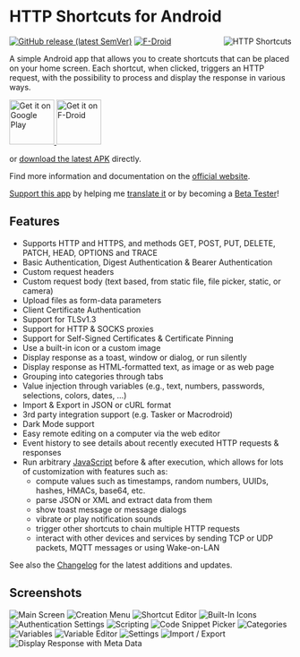 # HTTP Shortcuts for Android
<a href="https://http-shortcuts.rmy.ch/">
<img src="/assets/logo.png" style="margin-left: 1em; float: right" alt="HTTP Shortcuts"/>
</a>

[![GitHub release (latest SemVer)](https://img.shields.io/github/v/release/Waboodoo/HTTP-Shortcuts)](https://github.com/Waboodoo/HTTP-Shortcuts/releases)
[![F-Droid](https://img.shields.io/f-droid/v/ch.rmy.android.http_shortcuts)](https://f-droid.org/en/packages/ch.rmy.android.http_shortcuts/)

A simple Android app that allows you to create shortcuts that can be placed on your home screen. Each shortcut, when clicked, triggers an HTTP request, with the possibility to process and display the response in various ways.

<a href="https://play.google.com/store/apps/details?id=ch.rmy.android.http_shortcuts">
<img alt="Get it on Google Play" src="/assets/play_store.svg" height="80" />
</a>
<a href="https://f-droid.org/en/packages/ch.rmy.android.http_shortcuts/">
<img alt="Get it on F-Droid" src="/assets/f_droid.svg" height="80" />
</a>


or [download the latest APK](https://github.com/Waboodoo/HTTP-Shortcuts/releases) directly.

Find more information and documentation on the [official website](https://http-shortcuts.rmy.ch/).

[Support this app](https://http-shortcuts.rmy.ch/support-me) by helping me [translate it](https://poeditor.com/join/project/8tHhwOTzVZ) or by becoming a [Beta Tester](https://play.google.com/apps/testing/ch.rmy.android.http_shortcuts)!

## Features
- Supports HTTP and HTTPS, and methods GET, POST, PUT, DELETE, PATCH, HEAD, OPTIONS and TRACE
- Basic Authentication, Digest Authentication & Bearer Authentication
- Custom request headers
- Custom request body (text based, from static file, file picker, static, or camera)
- Upload files as form-data parameters
- Client Certificate Authentication
- Support for TLSv1.3
- Support for HTTP & SOCKS proxies
- Support for Self-Signed Certificates & Certificate Pinning
- Use a built-in icon or a custom image
- Display response as a toast, window or dialog, or run silently
- Display response as HTML-formatted text, as image or as web page
- Grouping into categories through tabs
- Value injection through variables (e.g., text, numbers, passwords, selections, colors, dates, …)
- Import & Export in JSON or cURL format
- 3rd party integration support (e.g. Tasker or Macrodroid)
- Dark Mode support
- Easy remote editing on a computer via the web editor
- Event history to see details about recently executed HTTP requests & responses
- Run arbitrary [JavaScript](https://http-shortcuts.rmy.ch/scripting) before & after execution, which allows for lots of customization with features such as:
  - compute values such as timestamps, random numbers, UUIDs, hashes, HMACs, base64, etc.
  - parse JSON or XML and extract data from them
  - show toast message or message dialogs
  - vibrate or play notification sounds
  - trigger other shortcuts to chain multiple HTTP requests 
  - interact with other devices and services by sending TCP or UDP packets, MQTT messages or using Wake-on-LAN

See also the [Changelog](CHANGELOG.md) for the latest additions and updates.

## Screenshots
![Main Screen](/assets/screenshots/01.png)
![Creation Menu](/assets/screenshots/02.png)
![Shortcut Editor](/assets/screenshots/03.png)
![Built-In Icons](/assets/screenshots/04.png)
![Authentication Settings](/assets/screenshots/05.png)
![Scripting](/assets/screenshots/06.png)
![Code Snippet Picker](/assets/screenshots/07.png)
![Categories](/assets/screenshots/08.png)
![Variables](/assets/screenshots/09.png)
![Variable Editor](/assets/screenshots/10.png)
![Settings](/assets/screenshots/11.png)
![Import / Export](/assets/screenshots/12.png)
![Display Response with Meta Data](/assets/screenshots/13.png)

